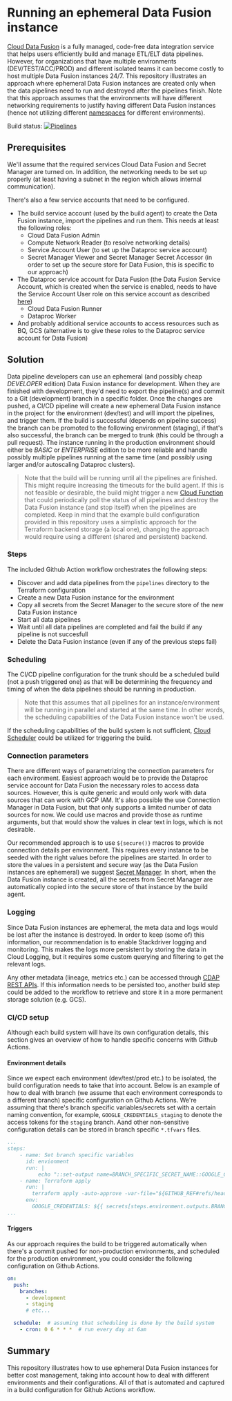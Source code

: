 # Running an ephemeral Data Fusion instance
[Cloud Data Fusion](https://cloud.google.com/data-fusion) is a fully managed, code-free data integration service that helps users efficiently build and manage ETL/ELT data pipelines. However, for organizations that have multiple environments (DEV/TEST/ACC/PROD) and different isolated teams it can become costly to host multiple Data Fusion instances 24/7. This repository illustrates an approach where ephemeral Data Fusion instances are created only when the data pipelines need to run and destroyed after the pipelines finish. Note that this approach assumes that the environments will have different networking requirements to justify having different Data Fusion instances (hence not utilizing different [namespaces](https://cdap.atlassian.net/wiki/spaces/DOCS/pages/480313725/Namespaces) for different environments).

Build status: [![Pipelines](https://github.com/meken/gcp-ephemeral-data-fusion/actions/workflows/build.yaml/badge.svg?branch=main&event=workflow_dispatch)](https://github.com/meken/gcp-ephemeral-data-fusion/actions/workflows/build.yaml) 

## Prerequisites
We'll assume that the required services Cloud Data Fusion and Secret Manager are turned on. In addition, the networking needs to be set up properly (at least having a subnet in the region which allows internal communication).

There's also a few service accounts that need to be configured. 
- The build service account (used by the build agent) to create the Data Fusion instance, import the pipelines and run them. This needs at least the following roles:
    - Cloud Data Fusion Admin
    - Compute Network Reader (to resolve networking details)
    - Service Account User (to set up the Dataproc service account)
    - Secret Manager Viewer and Secret Manager Secret Accessor (in order to set up the secure store for Data Fusion, this is specific to our approach)
- The Dataproc service account for Data Fusion (the Data Fusion Service Account, which is created when the service is enabled,  needs to have the Service Account User role on this service account as described [here](https://cloud.google.com/data-fusion/docs/how-to/granting-service-account-permission))
    - Cloud Data Fusion Runner
    - Dataproc Worker
- And probably additional service accounts to access resources such as BQ, GCS (alternative is to give these roles to the Dataproc service account for Data Fusion)

## Solution
Data pipeline developers can use an ephemeral (and possibly cheap _DEVELOPER_ edition) Data Fusion instance for development. When they are finished with development, they'd need to export the pipeline(s) and commit to a Git (development) branch in a specific folder. Once the changes are pushed, a CI/CD pipeline will create a new ephemeral Data Fusion instance in the project for the environment (dev/test) and will import the pipelines, and trigger them. If the build is successful (depends on pipeline success) the branch can be promoted to the following environment (staging), if that's also successful, the branch can be merged to trunk (this could be through a pull request). The instance running in the production environment should either be _BASIC_ or _ENTERPRISE_ edition to be more reliable and handle possibly multiple pipelines running at the same time (and possibly using larger and/or autoscaling Dataproc clusters).

> Note that the build will be running until all the pipelines are finished. This might require increasing the timeouts for the build agent. If this is not feasible or desirable, the build might trigger a new [Cloud Function](https://cloud.google.com/functions) that could periodically poll the status of all pipelines and destroy the Data Fusion instance (and stop itself) when the pipelines are completed. Keep in mind that the example build configuration provided in this repository uses a simplistic approach for the Terraform backend storage (a local one), changing the approach would require using a different (shared and persistent) backend.

### Steps
The included Github Action workflow orchestrates the following steps: 
- Discover and add data pipelines from the `pipelines` directory to the Terraform configuration
- Create a new Data Fusion instance for the environment
- Copy all secrets from the Secret Manager to the secure store of the new Data Fusion instance
- Start all data pipelines
- Wait until all data pipelines are completed and fail the build if any pipeline is not succesfull
- Delete the Data Fusion instance (even if any of the previous steps fail)

### Scheduling
The CI/CD pipeline configuration for the trunk should be a scheduled build (not a push triggered one) as that will be determining the frequency and timing of when the data pipelines should be running in production.

> Note that this assumes that all pipelines for an instance/environment will be running in parallel and started at the same time. In other words, the scheduling capabilities of the Data Fusion instance won't be used.

If the scheduling capabilities of the build system is not sufficient, [Cloud Scheduler](https://cloud.google.com/scheduler) could be utilized for triggering the build.

### Connection parameters
There are different ways of parametrizing the connection parameters for each environment. Easiest approach would be to provide the Dataproc service account for Data Fusion the necessary roles to access data sources. However, this is quite generic and would only work with data sources that can work with GCP IAM. It's also possible the use Connection Manager in Data Fusion, but that only supports a limited number of data sources for now. We could use macros and provide those as runtime arguments, but that would show the values in clear text in logs, which is not desirable.

Our recommended approach is to use `${secure()}` macros to provide connection details per environment. This requires every instance to be seeded with the right values before the pipelines are started. In order to store the values in a persistent and secure way (as the Data Fusion instances are ephemeral) we suggest [Secret Manager](https://cloud.google.com/secret-manager). In short, when the Data Fusion instance is created, all the secrets from Secret Manager are automatically copied into the secure store of that instance by the build agent.

### Logging
Since Data Fusion instances are ephemeral, the meta data and logs would be lost after the instance is destroyed. In order to keep (some of) this information, our recommendation is to enable Stackdriver logging and monitoring. This makes the logs more persistent by storing the data in Cloud Logging, but it requires some custom querying and filtering to get the relevant logs.

Any other metadata (lineage, metrics etc.) can be accessed through [CDAP REST APIs](https://cloud.google.com/data-fusion/docs/reference/cdap-reference). If this information needs to be persisted too, another build step could be added to the workflow to retrieve and store it in a more permanent storage solution (e.g. GCS).

### CI/CD setup
Although each build system will have its own configuration details, this section gives an overview of how to handle specific concerns with Github Actions.

#### Environment details
Since we expect each environment (dev/test/prod etc.) to be isolated, the build configuration needs to take that into account. Below is an example of how to deal with branch (we assume that each environment corresponds to a different branch) specific configuration on Github Actions. We're assuming that there's branch specific variables/secrets set with a certain naming convention, for example, `GOOGLE_CREDENTIALS_staging` to denote the access tokens for the `staging` branch. Aand other non-sensitive configuration details can be stored in branch specific `*.tfvars` files.   

```yaml
...
steps:
    - name: Set branch specific variables
      id: envionment
      run: |
          echo "::set-output name=BRANCH_SPECIFIC_SECRET_NAME::GOOGLE_CREDENTIALS_${GITHUB_REF#refs/heads/}"
    - name: Terraform apply
      run: |
        terraform apply -auto-approve -var-file="${GITHUB_REF#refs/heads/}.tfvars"
      env:
        GOOGLE_CREDENTIALS: ${{ secrets[steps.environment.outputs.BRANCH_SPECIFIC_SECRET_NAME] }}
...
```

#### Triggers
As our approach requires the build to be triggered automatically when there's a commit pushed for non-production environments, and scheduled for the production environment, you could consider the following configuration on Github Actions.

```yaml
on:
  push:
    branches:    
      - development
      - staging
      # etc...

  schedule:  # assuming that scheduling is done by the build system
    - cron: 0 6 * * *  # run every day at 6am
```

## Summary
This repository illustrates how to use ephemeral Data Fusion instances for better cost management, taking into account how to deal with different environments and their configurations. All of that is automated and captured in a build configuration for Github Actions workflow. 
